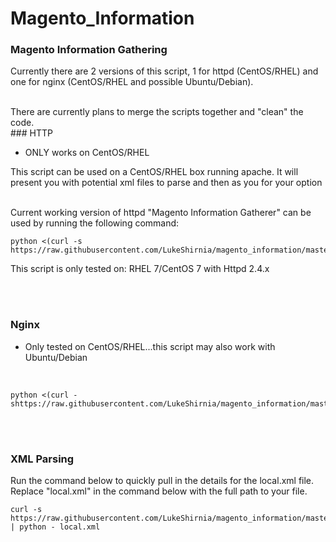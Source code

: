 # Magento_Information


### Magento Information Gathering

Currently there are 2 versions of this script, 1 for httpd (CentOS/RHEL) and one for nginx (CentOS/RHEL and possible Ubuntu/Debian).

<br />
There are currently plans to merge the scripts together and "clean" the code. 

<br />
### HTTP

* ONLY works on CentOS/RHEL

This script can be used on a CentOS/RHEL box running apache. It will present you with potential xml files to parse and then as you for your option 

<br />
Current working version of httpd "Magento Information Gatherer" can be used by running the following command:


```
python <(curl -s https://raw.githubusercontent.com/LukeShirnia/magento_information/master/httpd_magento_information_gathering.py)
```

This script is only tested on:
  RHEL 7/CentOS 7 with Httpd 2.4.x

<br />

<br />

### Nginx

* Only tested on CentOS/RHEL...this script may also work with Ubuntu/Debian

<br />

```
python <(curl -shttps://raw.githubusercontent.com/LukeShirnia/magento_information/master/nginx_magento_information_gathering.py)

```
<br />

<br />

### XML Parsing

Run the command below to quickly pull in the details for the local.xml file.
<br />
Replace "local.xml" in the command below with the full path to your file.


```
curl -s https://raw.githubusercontent.com/LukeShirnia/magento_information/master/Parsing_XML.py | python - local.xml
```

